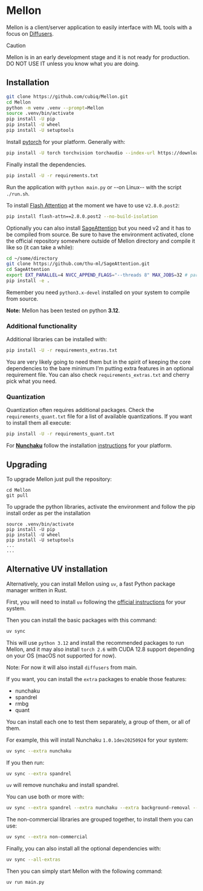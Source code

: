 # Mellon

Mellon is a client/server application to easily interface with ML tools with a focus on [Diffusers](https://github.com/huggingface/diffusers).

> [!CAUTION]
> Mellon is in an early development stage and it is not ready for production. DO NOT USE IT unless you know what you are doing.

## Installation

```bash
git clone https://github.com/cubiq/Mellon.git
cd Mellon
python -m venv .venv --prompt=Mellon
source .venv/bin/activate
pip install -U pip
pip install -U wheel
pip install -U setuptools
```

Install [pytorch](https://pytorch.org/get-started/locally/) for your platform. Generally with:

```bash
pip install -U torch torchvision torchaudio --index-url https://download.pytorch.org/whl/cu128
```

Finally install the dependencies.

```bash
pip install -U -r requirements.txt
```

Run the application with `python main.py` or --on Linux-- with the script `./run.sh`.

To install [Flash Attention](https://github.com/Dao-AILab/flash-attention) at the moment we have to use v`2.8.0.post2`:

```bash
pip install flash-attn==2.8.0.post2 --no-build-isolation
```

Optionally you can also install [SageAttention](https://github.com/thu-ml/SageAttention) but you need v2 and it has to be compiled from source. Be sure to have the environment activated, clone the official repository somewhere outside of Mellon directory and compile it like so (it can take a while):

```bash
cd ~/some/directory
git clone https://github.com/thu-ml/SageAttention.git
cd SageAttention
export EXT_PARALLEL=4 NVCC_APPEND_FLAGS="--threads 8" MAX_JOBS=32 # parallel compiling
pip install -e .
```

Remember you need `python3.x-devel` installed on your system to compile from source.

**Note:** Mellon has been tested on python **3.12**.

### Additional functionality

Additional libraries can be installed with:

```bash
pip install -U -r requirements_extras.txt
```

You are very likely going to need them but in the spirit of keeping the core dependencies to the bare minimum I'm putting extra features in an optional requirement file. You can also check `requirements_extras.txt` and cherry pick what you need.

### Quantization

Quantization often requires additional packages. Check the `requirements_quant.txt` file for a list of available quantizations. If you want to install them all execute:

```bash
pip install -U -r requirements_quant.txt
```

For **[Nunchaku](https://github.com/nunchaku-tech/nunchaku)** follow the installation [instructions](https://nunchaku.tech/docs/nunchaku/installation/installation.html) for your platform.

## Upgrading

To upgrade Mellon just pull the repository:

```
cd Mellon
git pull
```

To upgrade the python libraries, activate the environment and follow the pip install order as per the installation

```
source .venv/bin/activate
pip install -U pip
pip install -U wheel
pip install -U setuptools
...
...
```

## Alternative UV installation

Alternatively, you can install Mellon using `uv`, a fast Python package manager written in Rust.

First, you will need to install `uv` following the [official instructions](https://docs.astral.sh/uv/) for your system.

Then you can install the basic packages with this command:

```bash
uv sync
```

This will use `python 3.12` and install the recommended packages to run Mellon, and it may also install `torch 2.6` with CUDA 12.8 support depending on your OS (macOS not supported for now).

Note: For now it will also install `diffusers` from main.

If you want, you can install the `extra` packages to enable those features:

- nunchaku
- spandrel
- rmbg
- quant

You can install each one to test them separately, a group of them, or all of them.

For example, this will install Nunchaku `1.0.1dev20250924` for your system:

```bash
uv sync --extra nunchaku
```

If you then run:

```bash
uv sync --extra spandrel
```

`uv` will remove nunchaku and install spandrel.

You can use both or more with:

```bash
uv sync --extra spandrel --extra nunchaku --extra background-removal --extra quantization
```

The non-commercial libraries are grouped together, to install them you can use:

```bash
uv sync --extra non-commercial
```

Finally, you can also install all the optional dependencies with:

```bash
uv sync --all-extras
```

Then you can simply start Mellon with the following command:

```bash
uv run main.py
```
